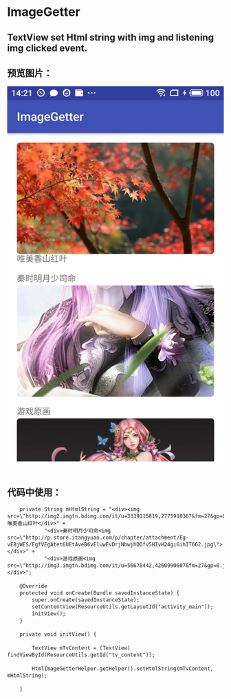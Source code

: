 # ImageGetter
TextView set Html string with img and listening img clicked event.
--------------------------------------

预览图片：
-----------------------------------
![预览图片](https://github.com/FPhoenixCorneaE/ImageGetter/blob/master/image/preview.jpg)


代码中使用：
-------------------
```
    private String mHtmlString = "<div><img src=\"http://img2.imgtn.bdimg.com/it/u=3339115819,2775910367&fm=27&gp=0.jpg\">唯美香山红叶</div>" +
            "<div>秦时明月少司命<img src=\"http://p.store.itangyuan.com/p/chapter/attachment/Eg-vEBjWES/EgfVEgAtet6UEtAveB6vEluwEvDrjNbwjhDOfv5HIvH24gi6ihIT662.jpg\"></div>" +
            "<div>游戏原画<img src=\"http://img3.imgtn.bdimg.com/it/u=56678442,4260990607&fm=27&gp=0.jpg\"></div>";

    @Override
    protected void onCreate(Bundle savedInstanceState) {
        super.onCreate(savedInstanceState);
        setContentView(ResourceUtils.getLayoutId("activity_main"));
        initView();
    }

    private void initView() {

        TextView mTvContent = (TextView) findViewById(ResourceUtils.getId("tv_content"));

        HtmlImageGetterHelper.getHelper().setHtmlString(mTvContent, mHtmlString);

    }
```
